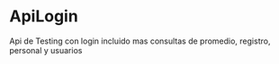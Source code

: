 # ApiLogin
Api de Testing con login incluido mas consultas de promedio, registro, personal y usuarios
